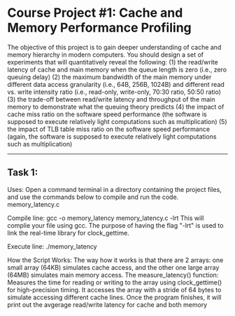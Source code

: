 # Course Project #1: Cache and Memory Performance Profiling

The objective of this project is to gain deeper understanding of cache and memory hierarchy in modern computers.
You should design a set of experiments that will quantitatively reveal the following:
(1) the read/write latency of cache and main memory when the queue length is zero (i.e., zero queuing delay)
(2) the maximum bandwidth of the main memory under different data access granularity (i.e., 64B, 256B, 1024B) and different read vs. write intensity ratio (i.e., read-only, write-only, 70:30 ratio, 50:50 ratio)
(3) the trade-off between read/write latency and throughput of the main memory to demonstrate what the queuing theory predicts
(4) the impact of cache miss ratio on the software speed performance (the software is supposed to execute relatively light computations such as multiplication)
(5) the impact of TLB table miss ratio on the software speed performance (again, the software is supposed to execute relatively light computations such as multiplication)
_____________________________________________________________________________________________________________________________________________
## Task 1:
Uses: Open a command terminal in a directory containing the project files, and use the commands below to compile and run the code.
memory_latency.c

Compile line:
gcc -o memory_latency memory_latency.c -lrt
This will complie your file using gcc. The purpose of having the flag "-lrt" is used to link the real-time library for clock_gettime.

Execute line:
./memory_latency

How the Script Works:
The way how it works is that there are 2 arrays: one small array (64KB) simulates cache access, and the other one large array (64MB) simulates main memory access.
The measure_latency() function: Measures the time for reading or writing to the array using clock_gettime() for high-precision timing.
        It accesses the array with a stride of 64 bytes to simulate accessing different cache lines.
Once the program finishes, it will print out the avgerage read/write latency for cache and both memory 
